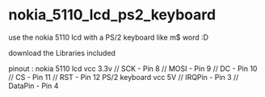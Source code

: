 # nokia_5110_lcd_ps2_keyboard
use the nokia 5110 lcd with a PS/2 keyboard like m$ word :D

download the Libraries included

pinout :
nokia 5110 lcd 
vcc 3.3v
//      SCK  - Pin 8
//      MOSI - Pin 9
//      DC   - Pin 10
//      CS   - Pin 11
//      RST  - Pin 12
PS/2 keyboard
vcc 5V
//      IRQPin  - Pin 3
//      DataPin - Pin 4
